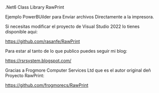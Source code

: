 .Net6 Class Library RawPrint

Ejemplo PowerBUilder para Enviar archivos Directamente a la impresora.

Si necesitas modificar el proyecto de Visual Studio 2022 lo tienes disponible aqui:

https://github.com/rasanfe/RawPrint

Para estar al tanto de lo que publico puedes seguir mi blog:

https://rsrsystem.blogspot.com/

Gracias a Frogmore Computer Services Ltd que es el autor original deñ Proyecto RawPrint:

https://github.com/frogmorecs/RawPrint
